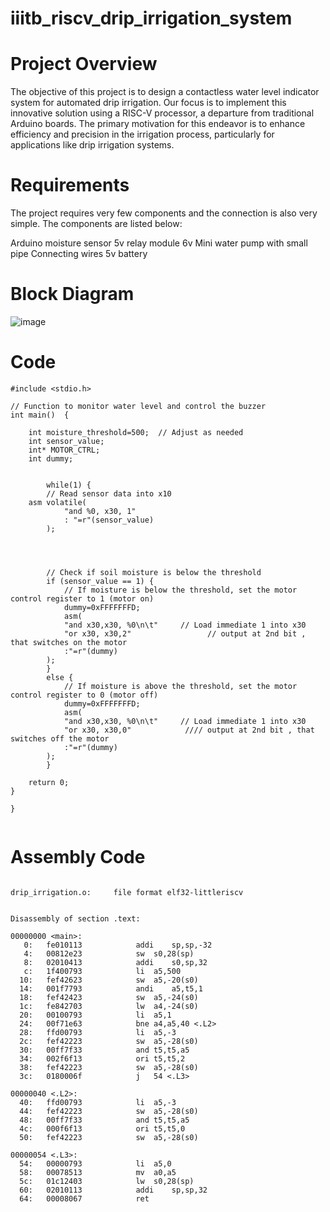 # iiitb_riscv_drip_irrigation_system

# Project Overview

The objective of this project is to design a contactless water level indicator system for automated drip irrigation. Our focus is to implement this innovative solution using a RISC-V processor, a departure from traditional Arduino boards. The primary motivation for this endeavor is to enhance efficiency and precision in the irrigation process, particularly for applications like drip irrigation systems.

# Requirements 

The project requires very few components and the connection is also very simple. The components are listed below:

Arduino 
moisture sensor
5v relay module 
6v Mini water pump with small pipe 
Connecting wires
5v battery 

# Block Diagram

![image](https://github.com/DINESHIIITB/iiitb_riscv_drip_irrigation_system/assets/140998565/bcda04e7-79c9-460b-944b-07b6de727518)


# Code

```
#include <stdio.h>

// Function to monitor water level and control the buzzer
int main()  {

    int moisture_threshold=500;  // Adjust as needed
    int sensor_value;
    int* MOTOR_CTRL;
    int dummy;
    
    
        while(1) {
        // Read sensor data into x10
	asm volatile(
            "and %0, x30, 1"
            : "=r"(sensor_value)
        );

       
        

        // Check if soil moisture is below the threshold
        if (sensor_value == 1) {
            // If moisture is below the threshold, set the motor control register to 1 (motor on)
            dummy=0xFFFFFFFD;
            asm(
            "and x30,x30, %0\n\t"     // Load immediate 1 into x30
            "or x30, x30,2"                 // output at 2nd bit , that switches on the motor
            :"=r"(dummy)
        );
        } 
        else {
            // If moisture is above the threshold, set the motor control register to 0 (motor off)
            dummy=0xFFFFFFFD;
            asm(
            "and x30,x30, %0\n\t"     // Load immediate 1 into x30
            "or x30, x30,0"            //// output at 2nd bit , that switches off the motor
            :"=r"(dummy)
        );
        }

    return 0;
}

}


```

# Assembly Code

```

drip_irrigation.o:     file format elf32-littleriscv


Disassembly of section .text:

00000000 <main>:
   0:	fe010113          	addi	sp,sp,-32
   4:	00812e23          	sw	s0,28(sp)
   8:	02010413          	addi	s0,sp,32
   c:	1f400793          	li	a5,500
  10:	fef42623          	sw	a5,-20(s0)
  14:	001f7793          	andi	a5,t5,1
  18:	fef42423          	sw	a5,-24(s0)
  1c:	fe842703          	lw	a4,-24(s0)
  20:	00100793          	li	a5,1
  24:	00f71e63          	bne	a4,a5,40 <.L2>
  28:	ffd00793          	li	a5,-3
  2c:	fef42223          	sw	a5,-28(s0)
  30:	00ff7f33          	and	t5,t5,a5
  34:	002f6f13          	ori	t5,t5,2
  38:	fef42223          	sw	a5,-28(s0)
  3c:	0180006f          	j	54 <.L3>

00000040 <.L2>:
  40:	ffd00793          	li	a5,-3
  44:	fef42223          	sw	a5,-28(s0)
  48:	00ff7f33          	and	t5,t5,a5
  4c:	000f6f13          	ori	t5,t5,0
  50:	fef42223          	sw	a5,-28(s0)

00000054 <.L3>:
  54:	00000793          	li	a5,0
  58:	00078513          	mv	a0,a5
  5c:	01c12403          	lw	s0,28(sp)
  60:	02010113          	addi	sp,sp,32
  64:	00008067          	ret

```



